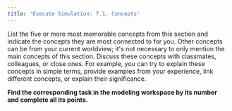 ```yaml
---
title: 'Execute Simulation: 7.1. Concepts'
---
```


List the five or more most memorable concepts from this section and indicate the concepts they are most connected to for you. Other concepts can be from your current worldview; it's not necessary to only mention the main concepts of this section. Discuss these concepts with classmates, colleagues, or close ones. For example, you can try to explain these concepts in simple terms, provide examples from your experience, link different concepts, or explain their significance.

**Find the corresponding task in the modeling workspace by its number and complete all its points.**